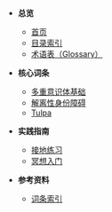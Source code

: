 - **总览**
  - <a href="#" onclick="window.location.hash = '#/README_wiki'; return false;">首页</a>
  - [目录索引](index.md)
  - [术语表（Glossary）](Glossary.md)

- **核心词条**
  - [多重意识体基础](entries/Plurality-Basics.md)
  - [解离性身份障碍](<entries/诊断与临床/DID.md>)
  - [Tulpa](<entries/系统角色与类型/Tulpa.md>)

- **实践指南**
  - [接地练习](<entries/实践与支持/Grounding.md>)
  - [冥想入门](<entries/实践与支持/Meditation.md>)

- **参考资料**
  - [词条索引](index.md)
